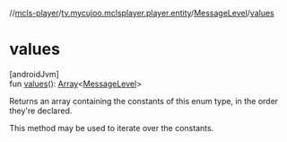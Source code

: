 //[mcls-player](../../../index.md)/[tv.mycujoo.mclsplayer.player.entity](../index.md)/[MessageLevel](index.md)/[values](values.md)

# values

[androidJvm]\
fun [values](values.md)(): [Array](https://kotlinlang.org/api/latest/jvm/stdlib/kotlin/-array/index.html)&lt;[MessageLevel](index.md)&gt;

Returns an array containing the constants of this enum type, in the order they're declared.

This method may be used to iterate over the constants.
